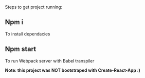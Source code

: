 Steps to get project running:

## Npm i

To install dependacies

## Npm start

To run Webpack server with Babel transpiler

**Note: this project was NOT bootstraped with Create-React-App :)**
